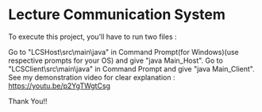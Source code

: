 # Lecture Communication System

To execute this project, you'll have to run two files :

Go to "LCSHost\src\main\java" in Command Prompt(for Windows)(use respective prompts for your OS) and give "java Main_Host".
Go to "LCSClient\src\main\java" in Command Prompt and give "java Main_Client".
See my demonstration video for clear explanation : https://youtu.be/p2YgTWgtCsg

Thank You!!
